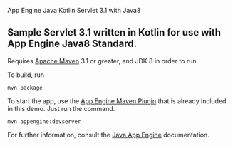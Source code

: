 App Engine Java Kotlin Servlet 3.1 with Java8

## Sample Servlet 3.1 written in Kotlin for use with App Engine Java8 Standard.

Requires [Apache Maven](http://maven.apache.org) 3.1 or greater, and JDK 8 in order to run.

To build, run

    mvn package


To start the app, use the [App Engine Maven Plugin](http://code.google.com/p/appengine-maven-plugin/) that is already included in this demo.  Just run the command.

    mvn appengine:devserver

For further information, consult the [Java App Engine](https://developers.google.com/appengine/docs/java/overview) documentation.


